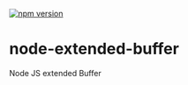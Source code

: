 [![npm version](https://badge.fury.io/js/extended-buffer.svg)](https://badge.fury.io/js/extended-buffer)
# node-extended-buffer
Node JS extended Buffer
